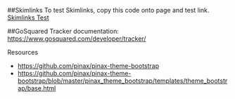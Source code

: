 ##Skimlinks
To test Skimlinks, copy this code onto page and test link. 
	<a href="http://test.skimlinks.com">Skimlinks Test</a>

##GoSquared
Tracker documentation: 
	<https://www.gosquared.com/developer/tracker/>


Resources

- https://github.com/pinax/pinax-theme-bootstrap
- https://github.com/pinax/pinax-theme-bootstrap/blob/master/pinax_theme_bootstrap/templates/theme_bootstrap/base.html